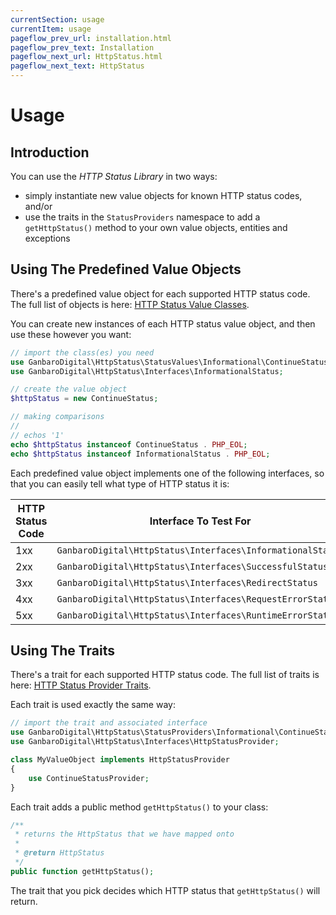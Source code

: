 ```yaml
---
currentSection: usage
currentItem: usage
pageflow_prev_url: installation.html
pageflow_prev_text: Installation
pageflow_next_url: HttpStatus.html
pageflow_next_text: HttpStatus
---
```


# Usage

## Introduction

You can use the _HTTP Status Library_ in two ways:

* simply instantiate new value objects for known HTTP status codes, and/or
* use the traits in the `StatusProviders` namespace to add a `getHttpStatus()` method to your own value objects, entities and exceptions

## Using The Predefined Value Objects

There's a predefined value object for each supported HTTP status code. The full list of objects is here: [HTTP Status Value Classes](httpStatusValues.html).

You can create new instances of each HTTP status value object, and then use these however you want:

```php
// import the class(es) you need
use GanbaroDigital\HttpStatus\StatusValues\Informational\ContinueStatus;
use GanbaroDigital\HttpStatus\Interfaces\InformationalStatus;

// create the value object
$httpStatus = new ContinueStatus;

// making comparisons
//
// echos '1'
echo $httpStatus instanceof ContinueStatus . PHP_EOL;
echo $httpStatus instanceof InformationalStatus . PHP_EOL;
```

Each predefined value object implements one of the following interfaces, so that you can easily tell what type of HTTP status it is:

HTTP Status Code | Interface To Test For
-----------------|----------------------
1xx | `GanbaroDigital\HttpStatus\Interfaces\InformationalStatus`
2xx | `GanbaroDigital\HttpStatus\Interfaces\SuccessfulStatus`
3xx | `GanbaroDigital\HttpStatus\Interfaces\RedirectStatus`
4xx | `GanbaroDigital\HttpStatus\Interfaces\RequestErrorStatus`
5xx | `GanbaroDigital\HttpStatus\Interfaces\RuntimeErrorStatus`

## Using The Traits

There's a trait for each supported HTTP status code. The full list of traits is here: [HTTP Status Provider Traits](httpStatusProviders.md).

Each trait is used exactly the same way:

```php
// import the trait and associated interface
use GanbaroDigital\HttpStatus\StatusProviders\Informational\ContinueStatusProvider;
use GanbaroDigital\HttpStatus\Interfaces\HttpStatusProvider;

class MyValueObject implements HttpStatusProvider
{
    use ContinueStatusProvider;
}
```

Each trait adds a public method `getHttpStatus()` to your class:

```php
/**
 * returns the HttpStatus that we have mapped onto
 *
 * @return HttpStatus
 */
public function getHttpStatus();
```

The trait that you pick decides which HTTP status that `getHttpStatus()` will return.
